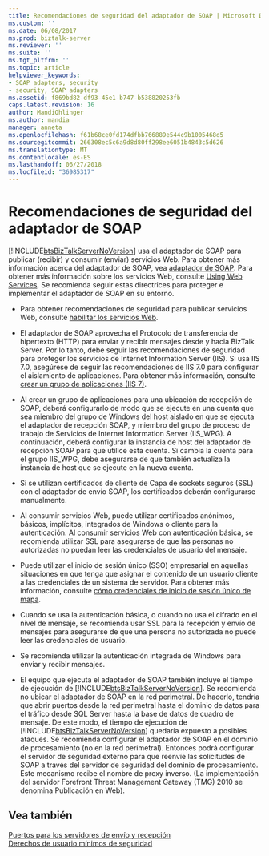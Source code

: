 ```yaml
---
title: Recomendaciones de seguridad del adaptador de SOAP | Microsoft Docs
ms.custom: ''
ms.date: 06/08/2017
ms.prod: biztalk-server
ms.reviewer: ''
ms.suite: ''
ms.tgt_pltfrm: ''
ms.topic: article
helpviewer_keywords:
- SOAP adapters, security
- security, SOAP adapters
ms.assetid: f869bd82-df93-45e1-b747-b538820253fb
caps.latest.revision: 16
author: MandiOhlinger
ms.author: mandia
manager: anneta
ms.openlocfilehash: f61b68ce0fd174dfbb766889e544c9b1005468d5
ms.sourcegitcommit: 266308ec5c6a9d8d80ff298ee6051b4843c5d626
ms.translationtype: MT
ms.contentlocale: es-ES
ms.lasthandoff: 06/27/2018
ms.locfileid: "36985317"
---
```

# <a name="soap-adapter-security-recommendations"></a>Recomendaciones de seguridad del adaptador de SOAP
[!INCLUDE[btsBizTalkServerNoVersion](../includes/btsbiztalkservernoversion-md.md)] usa el adaptador de SOAP para publicar (recibir) y consumir (enviar) servicios Web. Para obtener más información acerca del adaptador de SOAP, vea [adaptador de SOAP](../core/soap-adapter.md). Para obtener más información sobre los servicios Web, consulte [Using Web Services](../core/using-web-services.md). Se recomienda seguir estas directrices para proteger e implementar el adaptador de SOAP en su entorno.  
  
- Para obtener recomendaciones de seguridad para publicar servicios Web, consulte [habilitar los servicios Web](../core/enabling-web-services.md).  
  
- El adaptador de SOAP aprovecha el Protocolo de transferencia de hipertexto (HTTP) para enviar y recibir mensajes desde y hacia BizTalk Server. Por lo tanto, debe seguir las recomendaciones de seguridad para proteger los servicios de Internet Information Server (IIS). Si usa IIS 7.0, asegúrese de seguir las recomendaciones de IIS 7.0 para configurar el aislamiento de aplicaciones. Para obtener más información, consulte [crear un grupo de aplicaciones (IIS 7)](http://go.microsoft.com/fwlink/?LinkId=196674).  
  
- Al crear un grupo de aplicaciones para una ubicación de recepción de SOAP, deberá configurarlo de modo que se ejecute en una cuenta que sea miembro del grupo de Windows del host aislado en que se ejecuta el adaptador de recepción SOAP, y miembro del grupo de proceso de trabajo de Servicios de Internet Information Server (IIS_WPG). A continuación, deberá configurar la instancia de host del adaptador de recepción SOAP para que utilice esta cuenta. Si cambia la cuenta para el grupo IIS_WPG, debe asegurarse de que también actualiza la instancia de host que se ejecute en la nueva cuenta.  
  
- Si se utilizan certificados de cliente de Capa de sockets seguros (SSL) con el adaptador de envío SOAP, los certificados deberán configurarse manualmente.  
  
- Al consumir servicios Web, puede utilizar certificados anónimos, básicos, implícitos, integrados de Windows o cliente para la autenticación. Al consumir servicios Web con autenticación básica, se recomienda utilizar SSL para asegurarse de que las personas no autorizadas no puedan leer las credenciales de usuario del mensaje.  
  
- Puede utilizar el inicio de sesión único (SSO) empresarial en aquellas situaciones en que tenga que asignar el contenido de un usuario cliente a las credenciales de un sistema de servidor. Para obtener más información, consulte [cómo credenciales de inicio de sesión único de mapa](../core/how-to-map-single-sign-on-credentials.md).  
  
- Cuando se usa la autenticación básica, o cuando no usa el cifrado en el nivel de mensaje, se recomienda usar SSL para la recepción y envío de mensajes para asegurarse de que una persona no autorizada no puede leer las credenciales de usuario.  
  
- Se recomienda utilizar la autenticación integrada de Windows para enviar y recibir mensajes.  
  
- El equipo que ejecuta el adaptador de SOAP también incluye el tiempo de ejecución de [!INCLUDE[btsBizTalkServerNoVersion](../includes/btsbiztalkservernoversion-md.md)]. Se recomienda no ubicar el adaptador de SOAP en la red perimetral. De hacerlo, tendría que abrir puertos desde la red perimetral hasta el dominio de datos para el tráfico desde SQL Server hasta la base de datos de cuadro de mensaje. De este modo, el tiempo de ejecución de [!INCLUDE[btsBizTalkServerNoVersion](../includes/btsbiztalkservernoversion-md.md)] quedaría expuesto a posibles ataques. Se recomienda configurar el adaptador de SOAP en el dominio de procesamiento (no en la red perimetral). Entonces podrá configurar el servidor de seguridad externo para que reenvíe las solicitudes de SOAP a través del servidor de seguridad del dominio de procesamiento. Este mecanismo recibe el nombre de proxy inverso. (La implementación del servidor Forefront Threat Management Gateway (TMG) 2010 se denomina Publicación en Web).  
  
## <a name="see-also"></a>Vea también  
 [Puertos para los servidores de envío y recepción](../core/ports-for-the-receive-and-send-servers.md)   
 [Derechos de usuario mínimos de seguridad](../core/minimum-security-user-rights.md)